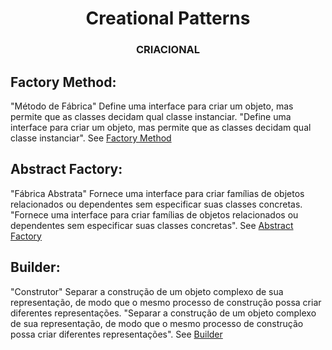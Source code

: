 <div align="center">
    <h1>Creational Patterns</h1>
    <h3>CRIACIONAL</h3>
</div>

## **Factory Method**:
"Método de Fábrica" Define uma interface para criar um objeto, mas permite que as classes decidam qual classe instanciar. "Define uma interface para criar um objeto, mas permite que as classes decidam qual classe instanciar".
See [Factory Method](01-FACTORY-METHOD/README.md)

## **Abstract Factory**:
"Fábrica Abstrata" Fornece uma interface para criar famílias de objetos relacionados ou dependentes sem especificar suas classes concretas. "Fornece uma interface para criar famílias de objetos relacionados ou dependentes sem especificar suas classes concretas".
See [Abstract Factory](02-ABSTRACT-FACTORY/README.md)

## **Builder**:
"Construtor" Separar a construção de um objeto complexo de sua representação, de modo que o mesmo processo de construção possa criar diferentes representações. "Separar a construção de um objeto complexo de sua representação, de modo que o mesmo processo de construção possa criar diferentes representações". 
See [Builder](03-BUILDER/README.md)

